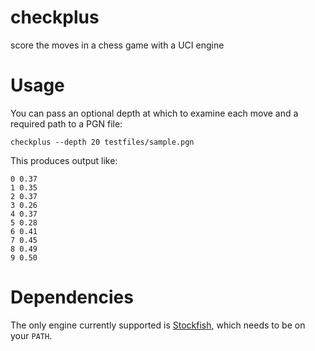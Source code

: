 # checkplus

score the moves in a chess game with a UCI engine

# Usage

You can pass an optional depth at which to examine each move and a required path to a PGN file:

```shell
checkplus --depth 20 testfiles/sample.pgn
```

This produces output like:

```text
0 0.37
1 0.35
2 0.37
3 0.26
4 0.37
5 0.28
6 0.41
7 0.45
8 0.49
9 0.50
```

# Dependencies

The only engine currently supported is [Stockfish](https://github.com/official-stockfish/Stockfish), 
which needs to be on your `PATH`.
